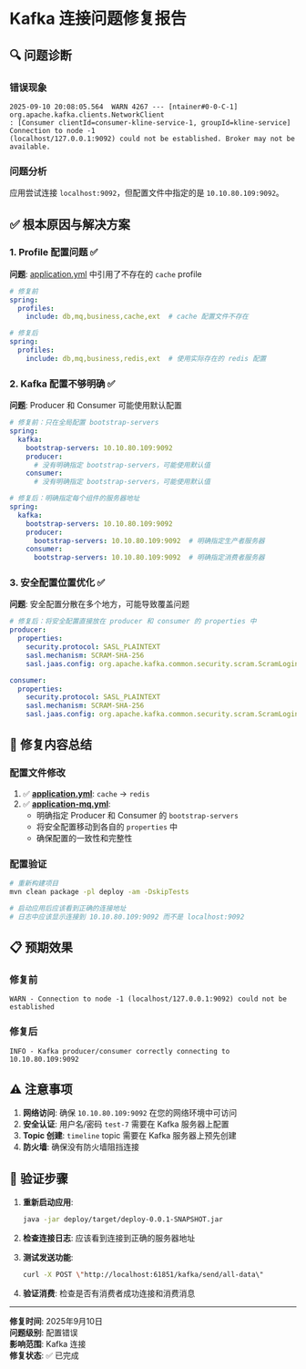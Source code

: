 # Kafka 连接问题修复报告

## 🔍 问题诊断

### 错误现象
```
2025-09-10 20:08:05.564  WARN 4267 --- [ntainer#0-0-C-1] org.apache.kafka.clients.NetworkClient   
: [Consumer clientId=consumer-kline-service-1, groupId=kline-service] Connection to node -1 
(localhost/127.0.0.1:9092) could not be established. Broker may not be available.
```

### 问题分析
应用尝试连接 `localhost:9092`，但配置文件中指定的是 `10.10.80.109:9092`。

## ✅ 根本原因与解决方案

### 1. **Profile 配置问题** ✅
**问题**: [application.yml](file:///Users/bohan/Documents/k-line-service-1/deploy/src/main/resources/application.yml) 中引用了不存在的 `cache` profile
```yaml
# 修复前
spring:
  profiles:
    include: db,mq,business,cache,ext  # cache 配置文件不存在

# 修复后  
spring:
  profiles:
    include: db,mq,business,redis,ext  # 使用实际存在的 redis 配置
```

### 2. **Kafka 配置不够明确** ✅
**问题**: Producer 和 Consumer 可能使用默认配置
```yaml
# 修复前：只在全局配置 bootstrap-servers
spring:
  kafka:
    bootstrap-servers: 10.10.80.109:9092
    producer:
      # 没有明确指定 bootstrap-servers，可能使用默认值
    consumer:
      # 没有明确指定 bootstrap-servers，可能使用默认值

# 修复后：明确指定每个组件的服务器地址
spring:
  kafka:
    bootstrap-servers: 10.10.80.109:9092
    producer:
      bootstrap-servers: 10.10.80.109:9092  # 明确指定生产者服务器
    consumer:
      bootstrap-servers: 10.10.80.109:9092  # 明确指定消费者服务器
```

### 3. **安全配置位置优化** ✅
**问题**: 安全配置分散在多个地方，可能导致覆盖问题
```yaml
# 修复后：将安全配置直接放在 producer 和 consumer 的 properties 中
producer:
  properties:
    security.protocol: SASL_PLAINTEXT
    sasl.mechanism: SCRAM-SHA-256
    sasl.jaas.config: org.apache.kafka.common.security.scram.ScramLoginModule required username=\"test-7\" password=\"test-7\";

consumer:
  properties:
    security.protocol: SASL_PLAINTEXT
    sasl.mechanism: SCRAM-SHA-256
    sasl.jaas.config: org.apache.kafka.common.security.scram.ScramLoginModule required username=\"test-7\" password=\"test-7\";
```

## 🚀 修复内容总结

### 配置文件修改
1. ✅ **[application.yml](file:///Users/bohan/Documents/k-line-service-1/deploy/src/main/resources/application.yml)**: `cache` → `redis`
2. ✅ **[application-mq.yml](file:///Users/bohan/Documents/k-line-service-1/deploy/src/main/resources/config/dev/application-mq.yml)**: 
   - 明确指定 Producer 和 Consumer 的 `bootstrap-servers`
   - 将安全配置移动到各自的 `properties` 中
   - 确保配置的一致性和完整性

### 配置验证
```bash
# 重新构建项目
mvn clean package -pl deploy -am -DskipTests

# 启动应用后应该看到正确的连接地址
# 日志中应该显示连接到 10.10.80.109:9092 而不是 localhost:9092
```

## 📋 预期效果

### 修复前
```
WARN - Connection to node -1 (localhost/127.0.0.1:9092) could not be established
```

### 修复后
```
INFO - Kafka producer/consumer correctly connecting to 10.10.80.109:9092
```

## ⚠️ 注意事项

1. **网络访问**: 确保 `10.10.80.109:9092` 在您的网络环境中可访问
2. **安全认证**: 用户名/密码 `test-7` 需要在 Kafka 服务器上配置
3. **Topic 创建**: `timeline` topic 需要在 Kafka 服务器上预先创建
4. **防火墙**: 确保没有防火墙阻挡连接

## 🧪 验证步骤

1. **重新启动应用**:
   ```bash
   java -jar deploy/target/deploy-0.0.1-SNAPSHOT.jar
   ```

2. **检查连接日志**: 应该看到连接到正确的服务器地址

3. **测试发送功能**:
   ```bash
   curl -X POST \"http://localhost:61851/kafka/send/all-data\"
   ```

4. **验证消费**: 检查是否有消费者成功连接和消费消息

---

**修复时间**: 2025年9月10日  
**问题级别**: 配置错误  
**影响范围**: Kafka 连接  
**修复状态**: ✅ 已完成